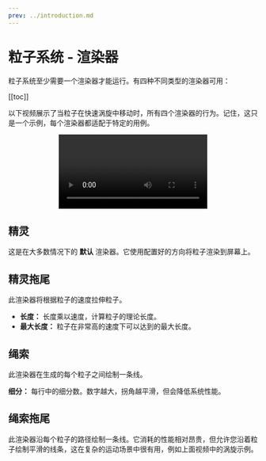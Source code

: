 ```yaml
---
prev: ../introduction.md
---
```


# 粒子系统 - 渲染器

粒子系统至少需要一个渲染器才能运行。有四种不同类型的渲染器可用：

[[toc]]

以下视频展示了当粒子在快速涡旋中移动时，所有四个渲染器的行为。记住，这只是一个示例，每个渲染器都适配于特定的用例。

<video width="auto" style="margin:0 auto;display:block;" controls loop autoplay>
  <source :src="$withBase('/videos/particle_system_renderer.mp4')" type="video/mp4">
  Your browser does not support the video tag.
</video>

## 精灵

这是在大多数情况下的 **默认** 渲染器。它使用配置好的方向将粒子渲染到屏幕上。

## 精灵拖尾

此渲染器将根据粒子的速度拉伸粒子。

* **长度：** 长度乘以速度，计算粒子的理论长度。
* **最大长度：** 粒子在非常高的速度下可以达到的最大长度。

## 绳索

此渲染器在生成的每个粒子之间绘制一条线。

**细分：** 每行中的细分数。数字越大，拐角越平滑，但会降低系统性能。

## 绳索拖尾

此渲染器沿每个粒子的路径绘制一条线。它消耗的性能相对昂贵，但允许您沿着粒子绘制平滑的线条，这在复杂的运动场景中很有用，例如上面视频中的涡旋示例。